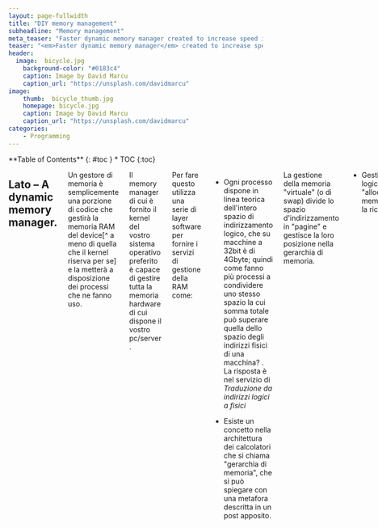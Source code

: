 ```yaml
---
layout: page-fullwidth
title: "DIY memory management"
subheadline: "Memory management"
meta_teaser: "Faster dynamic memory manager created to increase speed in a chess engine"
teaser: "<em>Faster dynamic memory manager</em> created to increase speed in a chess engine"
header: 
  image:  bicycle.jpg
    background-color: "#0183c4"
    caption: Image by David Marcu
    caption_url: "https://unsplash.com/davidmarcu"
image:
    thumb:  bicycle_thumb.jpg
    homepage: bicycle.jpg
    caption: Image by David Marcu
    caption_url: "https://unsplash.com/davidmarcu"
categories:
    - Programming
---
```


<div class="row">
<div class="medium-4 medium-push-8 columns" markdown="1">
<div class="panel radius" markdown="1">
**Table of Contents**
{: #toc }
*  TOC
{:toc}
</div>
</div><!-- /.medium-4.columns -->


<div class="medium-8 medium-pull-4 columns" markdown="1">

## Lato – A dynamic memory manager.

Un gestore di memoria è semplicemente una porzione di codice che gestirà la memoria RAM del device[^ a meno di quella che il kernel riserva per se] e la metterà a disposizione dei processi che ne fanno uso.

Il memory manager di cui è fornito il kernel del vostro sistema operativo preferito è capace di gestire tutta la memoria hardware di cui dispone il vostro pc/server .

Per fare questo utilizza una serie di layer software per fornire i servizi di gestione della RAM come:

- Ogni processo dispone in linea teorica dell'intero spazio di indirizzamento logico, che su macchine a 32bit è di 4Gbyte; quindi come fanno più processi a condividere uno stesso spazio la cui somma totale può superare quella dello spazio degli indirizzi fisici di una macchina? .
La risposta è nel servizio di <em>Traduzione da indirizzi logici a fisici</em>

- Esiste un concetto nella architettura  dei calcolatori che si chiama "gerarchia di memoria", che si può spiegare con una metafora descritta in un post apposito.

La gestione della memoria "virtuale" (o di swap) divide lo spazio d'indirizzamento in "pagine" e gestisce la loro posizione nella gerarchia di memoria.

- Gestione della memoria logica "allocando"/"deallocando" memoria al processo che la richiede/libera.

I primi 2 punti vengono effettuati dal sistema operativo insieme alla collaborazione dei firmware dei vari device sottostanti (dischi rigidi, RAM, Cache) .

Il terzo punto invece richiede la collaborazione del processo che usa la memoria, tramite l'uso di 2 API fondamentali .
malloc
free 

La prima richiede al sistema operativo l'allocazione dinamica (ossia a durante l'esecuzione del programma) di un certo quantitativo  di memoria richiesta per lavorare.
La seconda invece informa il sistema operativo che un'area di memoria prima richiesta non è più necessaria.

Perciò basta anteporsi al kernel, durante la fornitura di queste API per fare un proprio gestore della memoria.

Quali sono i vantaggi?
<ul>
<il>
Maggiore controllo per il debugging
</il>
<il>
Performance (in alcuni casi specifici) maggiori.
Minor numero di salti tra user-mode e kernel-mode (questi "salti" creano dei sovraccarichi alla CPU per switchare in kernel mode.
</il>
</ul>

Il primo punto può implementare (per esempio) un sistema di controllo per impedire che vengano effettuate 2 free sulla stessa area di memoria.

Il secondo puntò è vero in casi rari ed eccezionali, un esempio che è quello che mi ha portato a scrivere questo memory manager è accaduto all'autore quando per diletto ha progettato un motore di scacchi; tale software faceva un vastissimo uso di malloc() e free() (occupavano il 60% delle operazioni) e per questo invece di riscrivere il codice in una forma in cui non usasse tali operazioni, ha riscritto le malloc() e free() in modo che fossero più performanti.

Il MM era utilizzato in modo molto specifico.





</div><!-- /.medium-8.columns -->
</div><!-- /.row -->


